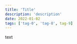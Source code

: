 ```yaml
---
title: 'Title'
description: 'description'
date: 2022-01-02
tags: ['tag-0', 'tag-8', tag-9]
---
```


text
